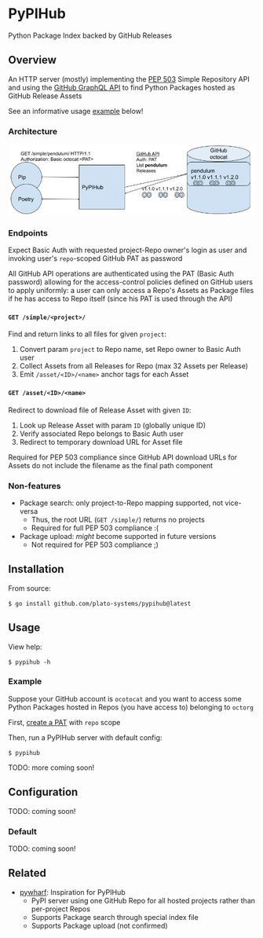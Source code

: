 # PyPIHub
Python Package Index backed by GitHub Releases

## Overview
An HTTP server (mostly) implementing the
[PEP 503](https://www.python.org/dev/peps/pep-0503/)
Simple Repository API and using the
[GitHub GraphQL API](https://docs.github.com/v4/)
to find Python Packages hosted as GitHub Release Assets

See an informative usage [example](#example) below!

### Architecture
![architecture diagram](doc/arch.png)

### Endpoints
Expect Basic Auth with requested project-Repo owner's login as user
and invoking user's `repo`-scoped GitHub PAT as password

All GitHub API operations are authenticated using the PAT (Basic Auth
password) allowing for the access-control policies defined on GitHub users
to apply uniformly: a user can only access a Repo's Assets as Package files
if he has access to Repo itself (since his PAT is used through the API)

#### `GET /simple/<project>/`
Find and return links to all files for given `project`:
1. Convert param `project` to Repo name, set Repo owner to Basic Auth user
2. Collect Assets from all Releases for Repo (max 32 Assets per Release)
3. Emit `/asset/<ID>/<name>` anchor tags for each Asset

#### `GET /asset/<ID>/<name>`
Redirect to download file of Release Asset with given `ID`:
1. Look up Release Asset with param `ID` (globally unique ID)
2. Verify associated Repo belongs to Basic Auth user
3. Redirect to temporary download URL for Asset file

Required for PEP 503 compliance since GitHub API download URLs for Assets
do not include the filename as the final path component

### Non-features
* Package search: only project-to-Repo mapping supported, not vice-versa
  * Thus, the root URL (`GET /simple/`) returns no projects
  * Required for full PEP 503 compliance :(
* Package upload: *might* become supported in future versions
  * Not required for PEP 503 compliance ;)

## Installation
From source:
```
$ go install github.com/plato-systems/pypihub@latest
```

## Usage
View help:
```
$ pypihub -h
```

### Example
Suppose your GitHub account is `ocotocat` and you want to access some
Python Packages hosted in Repos (you have access to) belonging to `octorg`

First, [create a PAT](https://github.com/settings/tokens) with `repo` scope

Then, run a PyPIHub server with default config:
```
$ pypihub
```
TODO: more coming soon!

## Configuration
TODO: coming soon!
### Default
TODO: coming soon!

## Related
* [pywharf](https://github.com/pywharf/pywharf): Inspiration for PyPIHub
  * PyPI server using one GitHub Repo for all hosted projects
    rather than per-project Repos
  * Supports Package search through special index file
  * Supports Package upload (not confirmed)
